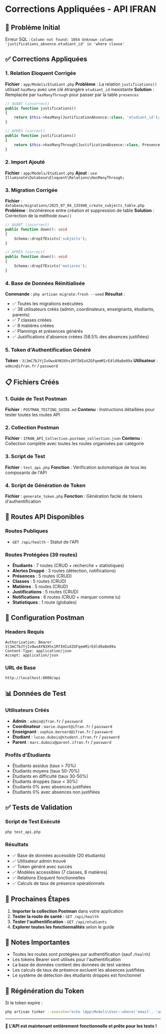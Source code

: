 # Corrections Appliquées - API IFRAN

## 🎯 Problème Initial
Erreur SQL : `Column not found: 1054 Unknown column 'justifications_absence.etudiant_id' in 'where clause'`

## ✅ Corrections Appliquées

### 1. **Relation Eloquent Corrigée** 
**Fichier** : `app/Models/Etudiant.php`
**Problème** : La relation `justifications()` utilisait `hasMany` avec une clé étrangère `etudiant_id` inexistante
**Solution** : Remplacée par `hasManyThrough` pour passer par la table `presences`

```php
// AVANT (incorrect)
public function justifications()
{
    return $this->hasMany(JustificationAbsence::class, 'etudiant_id');
}

// APRÈS (correct)
public function justifications()
{
    return $this->hasManyThrough(JustificationAbsence::class, Presence::class);
}
```

### 2. **Import Ajouté**
**Fichier** : `app/Models/Etudiant.php`
**Ajout** : `use Illuminate\Database\Eloquent\Relations\HasManyThrough;`

### 3. **Migration Corrigée**
**Fichier** : `database/migrations/2025_07_04_135948_create_subjects_table.php`
**Problème** : Incohérence entre création et suppression de table
**Solution** : Correction de la méthode `down()`

```php
// AVANT (incorrect)
public function down(): void
{
    Schema::dropIfExists('subjects');
}

// APRÈS (correct)
public function down(): void
{
    Schema::dropIfExists('matieres');
}
```

### 4. **Base de Données Réinitialisée**
**Commande** : `php artisan migrate:fresh --seed`
**Résultat** : 
- ✅ Toutes les migrations exécutées
- ✅ 38 utilisateurs créés (admin, coordinateurs, enseignants, étudiants, parents)
- ✅ 7 classes créées
- ✅ 8 matières créées
- ✅ Plannings et présences générés
- ✅ Justifications d'absence créées (58.5% des absences justifiées)

### 5. **Token d'Authentification Généré**
**Token** : `3|3mC7bJYjIvOwxAYN3Xhs1RfIHIuXZGFqemM1rE4ld9a8e09a`
**Utilisateur** : `admin@ifran.fr` / `password`

## 📋 Fichiers Créés

### 1. **Guide de Test Postman**
**Fichier** : `POSTMAN_TESTING_GUIDE.md`
**Contenu** : Instructions détaillées pour tester toutes les routes API

### 2. **Collection Postman**
**Fichier** : `IFRAN_API_Collection.postman_collection.json`
**Contenu** : Collection complète avec toutes les routes organisées par catégorie

### 3. **Script de Test**
**Fichier** : `test_api.php`
**Fonction** : Vérification automatique de tous les composants de l'API

### 4. **Script de Génération de Token**
**Fichier** : `generate_token.php`
**Fonction** : Génération facile de tokens d'authentification

## 🚀 Routes API Disponibles

### Routes Publiques
- `GET /api/health` - Statut de l'API

### Routes Protégées (39 routes)
- **Étudiants** : 7 routes (CRUD + recherche + statistiques)
- **Alertes Droppé** : 3 routes (détection, notifications)
- **Présences** : 5 routes (CRUD)
- **Classes** : 5 routes (CRUD)
- **Matières** : 5 routes (CRUD)
- **Justifications** : 5 routes (CRUD)
- **Notifications** : 6 routes (CRUD + marquer comme lu)
- **Statistiques** : 1 route (globales)

## 🔧 Configuration Postman

### Headers Requis
```
Authorization: Bearer 3|3mC7bJYjIvOwxAYN3Xhs1RfIHIuXZGFqemM1rE4ld9a8e09a
Content-Type: application/json
Accept: application/json
```

### URL de Base
```
http://localhost:8000/api
```

## 📊 Données de Test

### Utilisateurs Créés
- **Admin** : `admin@ifran.fr` / `password`
- **Coordinateur** : `marie.dupont@ifran.fr` / `password`
- **Enseignant** : `sophie.bernard@ifran.fr` / `password`
- **Étudiant** : `lucas.dubois@student.ifran.fr` / `password`
- **Parent** : `marc.dubois@parent.ifran.fr` / `password`

### Profils d'Étudiants
- Étudiants assidus (taux > 70%)
- Étudiants moyens (taux 50-70%)
- Étudiants en difficulté (taux 30-50%)
- Étudiants droppés (taux < 30%)
- Étudiants 0% avec absences justifiées
- Étudiants 0% avec absences non justifiées

## ✅ Tests de Validation

### Script de Test Exécuté
```bash
php test_api.php
```

### Résultats
- ✅ Base de données accessible (20 étudiants)
- ✅ Utilisateur admin trouvé
- ✅ Token généré avec succès
- ✅ Modèles accessibles (7 classes, 8 matières)
- ✅ Relations Eloquent fonctionnelles
- ✅ Calculs de taux de présence opérationnels

## 🎯 Prochaines Étapes

1. **Importer la collection Postman** dans votre application
2. **Tester la route de santé** : `GET /api/health`
3. **Tester l'authentification** : `GET /api/etudiants`
4. **Explorer toutes les fonctionnalités** selon le guide

## 📝 Notes Importantes

- Toutes les routes sont protégées par authentification (sauf `/health`)
- Les tokens Bearer sont utilisés pour l'authentification
- La base de données contient des données de test variées
- Les calculs de taux de présence excluent les absences justifiées
- Le système de détection des étudiants droppés est fonctionnel

## 🔄 Régénération du Token

Si le token expire :
```bash
php artisan tinker --execute="echo \App\Models\User::where('email', 'admin@ifran.fr')->first()->createToken('test-token')->plainTextToken;"
```

---

**🎉 L'API est maintenant entièrement fonctionnelle et prête pour les tests !** 